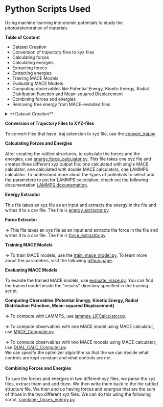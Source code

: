 # Python Scripts Used
Using machine learning interatomic potentials to study the photodeterioration of materials

**Table of Content**
  - Dataset Creation
  - Conversion of trajectory files to xyz files
  - Calculating forces 
  - Calculating energies
  - Extracting forces
  - Extracting energies
  - Training MACE Models
  - Evaluating MACE Models
  - Computing observables like Potential Energy, Kinetic Energy, Radial Distribution Function and Mean-squared Displacement
  - Combining forces and energies
  - Removing free energy from MACE-evaluted files
  <details>
 <summary> **Dataset Creation** </summary><br />
  <br />
        Using the [LiFDatasetCreator.py](https://github.com/tsedresearch/materialscience_jornadaLab/blob/main/LiFDatasetCreator.py), we can create rattled structures of materials. <br />
           => to change the number of structures to be created, assign the "N" argument in the **generate_random_strucutres_ratlle()** function to the number of the rattled strucutres that you want to generate.
  </details>
   
  **Conversion of Trajectory Files to XYZ-files**<br />
  <br />
         To convert files that have .traj extension to xyz file, use the [convert_traj.py](https://github.com/tsedresearch/materialscience_jornadaLab/blob/main/convert_traj.py)

  **Calculating Forces and Energies** <br />
  <br />
    After creating the rattled structures, to calculate the forces and the energies, use [energy_force_calculator.py](https://github.com/tsedresearch/materialscience_jornadaLab/blob/main/energy_force_calculator.py). This file takes one xyz file and creates three different xyz output file: one calculated with single MACE calculator, one calculated with double MACE calculators, one LAMMPS calculator. To understand more about the types of potentials to select and the parameters to put for LAMMPS calculation, check out the following documentation [LAMMPS documentation](https://docs.lammps.org/).
      
     
 **Energy Extractor**<br />
 <br /> 
        This file takes an xyz file as an input and extracts the energy in the file and writes it to a csv file. The file is [energy_extractor.py](https://github.com/tsedresearch/materialscience_jornadaLab/blob/main/energy_extractor.py).

 **Force Extractor**<br />
 <br />
        => This file takes an xyz file as an input and extracts the force in the file and writes it to a csv file. The file is [force_extractor.py](https://github.com/tsedresearch/materialscience_jornadaLab/blob/main/force_extractor.py).
    
 **Training MACE Models**<br />
 <br />
         => To train MACE models, use the [train_mace_model.py](https://github.com/tsedresearch/materialscience_jornadaLab/blob/main/train_mace_model.py). To learn more about the parameters, visit the following [github page](https://github.com/ACEsuit/mace).

  **Evaluating MACE Models**<br />
  <br />
          To evalute the trained MACE models, use [evaluate_mace.py](https://github.com/tsedresearch/materialscience_jornadaLab/blob/main/evaluate_mace.py). You can find the trained model inside the "results" directory specified in the training script.
  <br />

**Computing Obervables (Potential Energy, Kinetic Energy, Radial Distribution FUnction, Mean-squared Displacement)**<br />
<br />
       => To compute with LAMMPS, use [lammps_LiFCalculator.py](https://github.com/tsedresearch/materialscience_jornadaLab/blob/main/lammps_LiFCalculator.py). <br /><br />
       => To compute observables with one MACE model using MACE calculator, use [MACE_Computer.py](https://github.com/tsedresearch/materialscience_jornadaLab/blob/main/MACE_COMPUTER.py). <br /><br />
       => To compute observables with two MACE models using MACE calculator, use [DUAL_CALC_Computer.py](https://github.com/tsedresearch/materialscience_jornadaLab/blob/main/DUAL_CALC_Computer.py). <br />
       We can specify the optimizer algorithm so that the we can decide what controls are kept constant and what controls are not. <br />
       <br />
  **Combining Forces and Energies**<br />
  <br />
        To sum the forces and energies in two different xyz files, we parse the xyz files, extract them and add them. We then write them back to the the rattled structure file. We then end up having forces and energies that are the sum of those in the two different xyz files. We can do this using the following script, [combiner_forces_energy.py](https://github.com/tsedresearch/materialscience_jornadaLab/blob/main/combiner_forces_energy.py).
     
   
     

 
   
   
     
           
                                        
